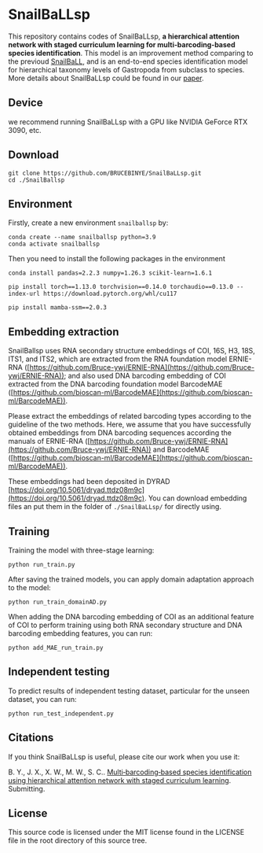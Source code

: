 # SnailBaLLsp

This repository contains codes of SnailBaLLsp, **a hierarchical attention network with staged curriculum learning for multi‐barcoding‐based species identification**. This model is an improvement method comparing to the previoud [SnailBaLL](https://github.com/BRUCEBINYE/SnailBaLL), and is an end-to-end species identification model for hierarchical taxonomy levels of Gastropoda from subclass to species. More details about SnailBaLLsp could be found in our [paper]().

## Device
we recommend running SnailBaLLsp with a GPU like NVIDIA GeForce RTX 3090, etc. 

## Download
```
git clone https://github.com/BRUCEBINYE/SnailBaLLsp.git
cd ./SnailBallsp
```

## Environment

Firstly, create a new environment `snailballsp` by:

```
conda create --name snailballsp python=3.9
conda activate snailballsp
```

Then you need to install the following packages in the environment

```
conda install pandas=2.2.3 numpy=1.26.3 scikit-learn=1.6.1

pip install torch==1.13.0 torchvision==0.14.0 torchaudio==0.13.0 --index-url https://download.pytorch.org/whl/cu117

pip install mamba-ssm==2.0.3
```


## Embedding extraction

SnailBallsp uses RNA secondary structure embeddings of COI, 16S, H3, 18S, ITS1, and ITS2, which are extracted from the RNA foundation model ERNIE-RNA ([https://github.com/Bruce-ywj/ERNIE-RNA](https://github.com/Bruce-ywj/ERNIE-RNA)); and also used DNA barcoding embedding of COI extracted from the DNA barcoding foundation model BarcodeMAE ([https://github.com/bioscan-ml/BarcodeMAE](https://github.com/bioscan-ml/BarcodeMAE)). 

Please extract the embeddings of related barcoding types according to the guideline of the two methods. Here, we assume that you have successfully obtained embeddings from DNA barcoding sequences according the manuals of ERNIE-RNA ([https://github.com/Bruce-ywj/ERNIE-RNA](https://github.com/Bruce-ywj/ERNIE-RNA)) and BarcodeMAE ([https://github.com/bioscan-ml/BarcodeMAE](https://github.com/bioscan-ml/BarcodeMAE)). 

These embeddings had been deposited in DYRAD [https://doi.org/10.5061/dryad.ttdz08m9c](https://doi.org/10.5061/dryad.ttdz08m9c). You can download embedding files an put them in the folder of `./SnailBaLLsp/` for directly using.

## Training

Training the model with three-stage learning:

```
python run_train.py
```

After saving the trained models, you can apply domain adaptation approach to the model:

```
python run_train_domainAD.py
```

When adding the DNA barcoding embedding of COI as an additional feature of COI to perform training using both RNA secondary structure and DNA barcoding embedding features, you can run:

```
python add_MAE_run_train.py
```

## Independent testing

To predict results of independent testing dataset, particular for the unseen dataset, you can run: 

```
python run_test_independent.py
```

## Citations

If you think SnailBaLLsp is useful, please cite our work when you use it:

B. Y., J. X., X. W., M. W., S. C.. [Multi‐barcoding‐based species identification using hierarchical attention network with staged curriculum learning](). Submitting.

## License

This source code is licensed under the MIT license found in the LICENSE file in the root directory of this source tree.
